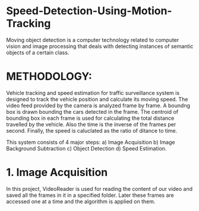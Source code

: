 # Speed-Detection-Using-Motion-Tracking

Moving object detection is a computer technology related to computer vision and image processing that deals with detecting instances of semantic objects of a certain class.

# METHODOLOGY:

Vehicle tracking and speed estimation for traffic surveillance system is designed to track the vehicle
position and calculate its moving speed. The video feed provided by the camera is analyzed frame by frame. A boundng box  is drawn bounding the cars detected in the frame. The centroid of bounding box in each frame is used for calculating the total distance travelled by the vehicle. Also the time is the inverse of the frames per second. Finally, the speed is caluclated as the ratio of ditance to time.

This system consists of 4 major steps:
a) Image Acquisition
b) Image Background Subtraction
c) Object Detection
d) Speed Estimation.

# 1. Image Acquisition

In this project, VideoReader is used for reading the content of our video and saved all the frames in it in a specified folder. Later these frames are accessed one at a time and the algorithm is applied on them.
